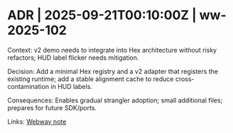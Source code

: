 # ADR | 2025-09-21T00:10:00Z | ww-2025-102

Context: v2 demo needs to integrate into Hex architecture without risky refactors; HUD label flicker needs mitigation.

Decision: Add a minimal Hex registry and a v2 adapter that registers the existing runtime; add a stable alignment cache to reduce cross-contamination in HUD labels.

Consequences: Enables gradual strangler adoption; small additional files; prepares for future SDK/ports.

Links: [Webway note](../../../../scaffolds/webway_hex_assimilate_v2.md)
